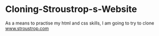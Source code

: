 # Cloning-Stroustrop-s-Website
As a means to practise my html and css skills, I am going to try to clone www.stroustrop.com
